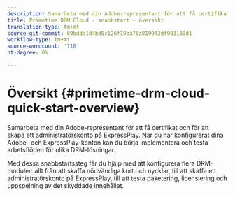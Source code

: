 ```yaml
---
description: Samarbeta med din Adobe-representant för att få certifikat och för att skapa ett administratörskonto på ExpressPlay. När du har konfigurerat dina Adobe- och ExpressPlay-konton kan du börja implementera och testa arbetsflöden för olika DRM-lösningar.
title: Primetime DRM Cloud - snabbstart - översikt
translation-type: tm+mt
source-git-commit: 89bdda1d4bd5c126f19ba75a819942df901183d1
workflow-type: tm+mt
source-wordcount: '116'
ht-degree: 0%

---
```



# Översikt {#primetime-drm-cloud-quick-start-overview}

Samarbeta med din Adobe-representant för att få certifikat och för att skapa ett administratörskonto på ExpressPlay. När du har konfigurerat dina Adobe- och ExpressPlay-konton kan du börja implementera och testa arbetsflöden för olika DRM-lösningar.

Med dessa snabbstartssteg får du hjälp med att konfigurera flera DRM-moduler: allt från att skaffa nödvändiga kort och nycklar, till att skaffa ett administratörskonto på ExpressPlay, till att testa paketering, licensiering och uppspelning av det skyddade innehållet.
